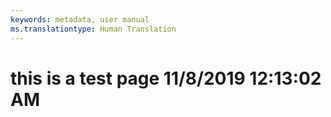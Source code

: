 ```yaml
---
keywords: metadata, user manual
ms.translationtype: Human Translation
---
```

# this is a test page 11/8/2019 12:13:02 AM